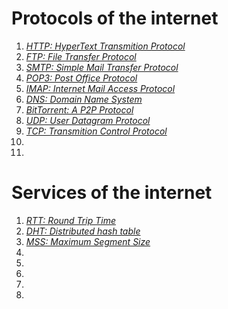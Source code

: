 # Protocols of the internet 
1. _[HTTP: HyperText Transmition Protocol](https://en.wikipedia.org/wiki/Hypertext_Transfer_Protocol)_
2. _[FTP: File Transfer Protocol](https://en.wikipedia.org/wiki/File_Transfer_Protocol)_
3. _[SMTP: Simple Mail Transfer Protocol](https://en.wikipedia.org/wiki/Simple_Mail_Transfer_Protocol)_
4. _[POP3: Post Office Protocol](https://en.wikipedia.org/wiki/Post_Office_Protocol)_
5. _[IMAP: Internet Mail Access Protocol](https://en.wikipedia.org/wiki/Internet_Message_Access_Protocol)_
6. _[DNS: Domain Name System](https://en.wikipedia.org/wiki/Domain_Name_System)_
7. _[BitTorrent: A P2P Protocol ](https://en.wikipedia.org/wiki/BitTorrent)_
8. _[UDP: User Datagram Protocol](https://en.wikipedia.org/wiki/User_Datagram_Protocol)_
9. _[TCP: Transmition Control Protocol](https://en.wikipedia.org/wiki/Transmission_Control_Protocol)_
10. _[]()_
11. _[]()_

# Services of the internet 
1. _[RTT: Round Trip Time](https://en.wikipedia.org/wiki/Round-trip_delay_time)_
2. _[DHT: Distributed hash table](https://en.wikipedia.org/wiki/Distributed_hash_table)_
3. _[MSS: Maximum Segment Size](https://en.wikipedia.org/wiki/Maximum_segment_size)_
4. _[]()_
5. _[]()_
6. _[]()_
7. _[]()_
8. _[]()_

